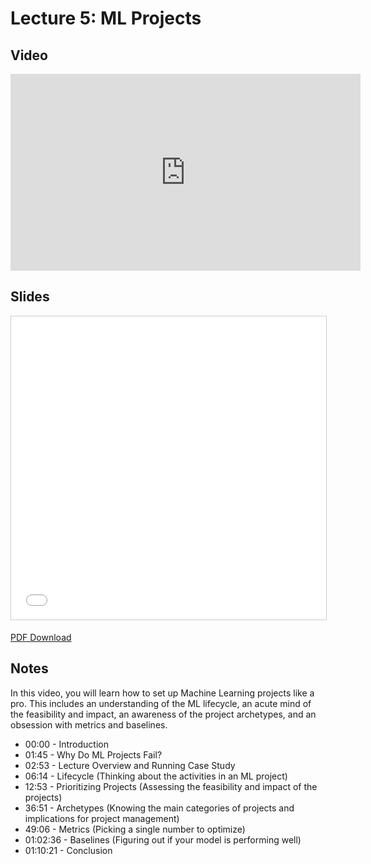 # Lecture 5: ML Projects

## Video

<iframe width="560" height="315" src="https://www.youtube.com/embed/pxisK6RMn1s" frameborder="0" allow="accelerometer; autoplay; clipboard-write; encrypted-media; gyroscope; picture-in-picture" allowfullscreen></iframe>

## Slides

<iframe src="//www.slideshare.net/slideshow/embed_code/key/jGIcGsyNmqY3KA" width="595" height="485" frameborder="0" marginwidth="0" marginheight="0" scrolling="no" style="border:1px solid #CCC; border-width:1px; margin-bottom:5px; max-width: 100%;" allowfullscreen> </iframe>

[PDF Download](https://drive.google.com/file/d/1p2XC0RScBt56s5Q38Cr7EkBD9Q2FPxOY/view)

## Notes

In this video, you will learn how to set up Machine Learning projects like a pro. This includes an understanding of the ML lifecycle, an acute mind of the feasibility and impact, an awareness of the project archetypes, and an obsession with metrics and baselines.

- 00:00 - Introduction
- 01:45 - Why Do ML Projects Fail?
- 02:53 - Lecture Overview and Running Case Study
- 06:14 - Lifecycle (Thinking about the activities in an ML project)
- 12:53 - Prioritizing Projects (Assessing the feasibility and impact of the projects)
- 36:51 - Archetypes (Knowing the main categories of projects and implications for project management)
- 49:06 - Metrics (Picking a single number to optimize)
- 01:02:36 - Baselines (Figuring out if your model is performing well)
- 01:10:21 - Conclusion
